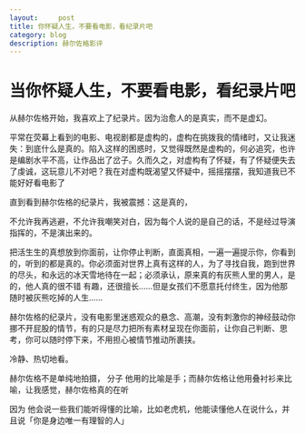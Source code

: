 ```yaml
---
layout:     post
title: 你怀疑人生，不要看电影，看纪录片吧
category: blog
description: 赫尔佐格影评
---
```

# 当你怀疑人生，不要看电影，看纪录片吧

从赫尔佐格开始，我喜欢上了纪录片。因为治愈人的是真实，而不是虚幻。

平常在荧幕上看到的电影、电视剧都是虚构的，虚构在挑拨我的情绪时，又让我迷失：到底什么是真的。陷入这样的困惑时，又觉得既然是虚构的，何必追究，也许是编剧水平不高，让作品出了岔子。久而久之，对虚构有了怀疑，有了怀疑便失去了虔诚，这玩意儿不对吧？我在对虚构既渴望又怀疑中，摇摇摆摆，我知道我已不能好好看电影了

直到看到赫尔佐格的纪录片，我被震撼：这是真的，

不允许我再逃避，不允许我嘲笑对白，因为每个人说的是自己的话，不是经过导演指挥的，不是演出来的。

把活生生的真想放到你面前，让你停止判断，直面真相，一遍一遍提示你，你看到的，听到的都是真的。你必须面对世界上真有这样的人，为了寻找自我，跑到世界的尽头，和永远的冰天雪地待在一起；必须承认，原来真的有灰熊人里的男人，是的，他人真的很不错
有趣，还很擅长……但是女孩们不愿意托付终生，因为他那随时被灰熊吃掉的人生……

赫尔佐格的纪录片，没有电影里迷惑观众的悬念、高潮，没有刺激你的神经鼓动你挪不开屁股的情节，有的只是尽力把所有素材呈现在你面前，让你自己判断、思考，你可以随时停下来，不用担心被情节推动所裹挟。

冷静、热切地看。

赫尔佐格不是单纯地拍摄，
分子  他用的比喻是手；而赫尔佐格让他用叠衬衫来比喻，让我感觉，赫尔佐格真的在听

因为 他会说一些我们能听得懂的比喻，比如老虎机，他能读懂他人在说什么，并且说「你是身边唯一有理智的人」


